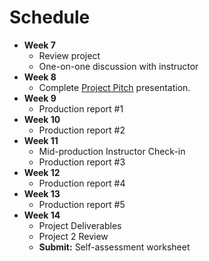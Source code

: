 # Schedule

* **Week 7**
  * Review project
  * One-on-one discussion with instructor
* **Week 8**
  * Complete [Project Pitch](https://docs.google.com/presentation/d/18axoU6gGRm4WKSymIncrGnDJcreFqxnrvFwj3VT80lI/edit#slide=id.g503a3ef17c_0_40) presentation.
* **Week 9**
  * Production report \#1
* **Week 10**
  * Production report \#2
* **Week 11**
  * Mid-production Instructor Check-in
  * Production report \#3
* **Week 12**
  * Production report \#4
* **Week 13**
  * Production report \#5
* **Week 14**
  * Project Deliverables
  * Project 2 Review
  * **Submit:** Self-assessment worksheet



